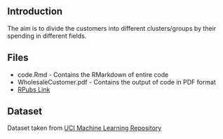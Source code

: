 ## Introduction
The aim is to divide the customers into different clusters/groups by their spending in different fields.

## Files
- code.Rmd - Contains the RMarkdown of entire code
- WholesaleCustomer.pdf - Contains the output of code in PDF format
- [RPubs Link](http://rpubs.com/Yatharth96/260867)

## Dataset
Dataset taken from [UCI Machine Learning Repository](https://archive.ics.uci.edu/ml/datasets/Wholesale+customers)
